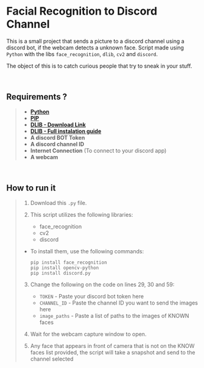 # Facial Recognition to Discord Channel

This is a small project that sends a picture to a discord channel using a discord bot, if the webcam detects a unknown face.
Script made using `Python` with the libs `face_recognition`, `dlib`, `cv2` and `discord`.

The object of this is to catch curious people that try to sneak in your stuff.

<br/>

## Requirements ?

> - **[Python](https://www.python.org)**
> - **[PIP](https://pip.pypa.io/en/stable/installation/)**
> - **[DLIB - Download Link](https://github.com/Murtaza-Saeed/dlib)**
> - **[DLIB - Full instalation guide](https://www.youtube.com/watch?v=9zeb902f98s)**
> - **A discord BOT Token**
> - **A discord channel ID**
> - **Internet Connection** (To connect to your discord app)
> - **A webcam**

<br/>

## How to run it

> 1) Download this `.py` file.
>
> 2) This script utilizes the following libraries:
>    - face_recognition
>    - cv2
>    - discord
>
> - To install them, use the following commands:
>
>   ```
> 	pip install face_recognition
>   pip install opencv-python
>   pip install discord.py
>   ```
>   
> 3) Change the following on the code on lines 29, 30 and 59:
>    - `TOKEN` - Paste your discord bot token here
>    - `CHANNEL_ID` - Paste the channel ID you want to send the images here
>    - `image_paths` - Paste a list of paths to the images of KNOWN faces
>
> 4) Wait for the webcam capture window to open.
> 5) Any face that appears in front of camera that is not on the KNOW faces list provided, the script will take a snapshot and send to the channel selected

<br/>
